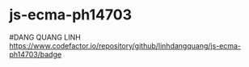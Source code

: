 # js-ecma-ph14703
#DANG QUANG LINH
https://www.codefactor.io/repository/github/linhdangquang/js-ecma-ph14703/badge
